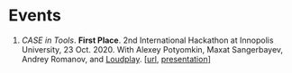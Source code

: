 # Events
1. *CASE in Tools*. **First Place**. 2nd International Hackathon at Innopolis University, 23 Oct. 2020. With Alexey Potyomkin, Maxat Sangerbayev, Andrey Romanov, and [Loudplay](https://www.loudplay.ru/en/).
[[url](https://www.caseintools.info/home),
[presentation](https://youtu.be/d4bYmSgRQp8?t=877)]
